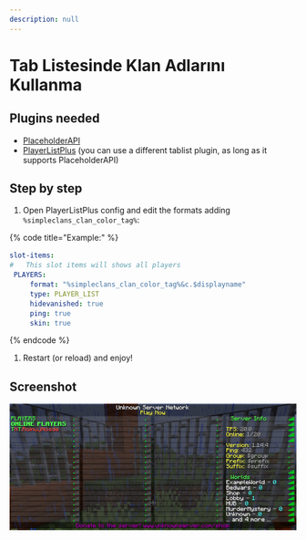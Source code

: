 ```yaml
---
description: null
---
```


# Tab Listesinde Klan Adlarını Kullanma

## Plugins needed

* [PlaceholderAPI](https://www.spigotmc.org/resources/placeholderapi.6245/)
* [PlayerListPlus](https://www.spigotmc.org/resources/%E2%99%9B-playerlistplus-%E2%99%9B-1-8-1-14-3-tablist-editor.55878/) \(you can use a different tablist plugin, as long as it supports PlaceholderAPI\)

## Step by step

1. Open PlayerListPlus config and edit the formats adding `%simpleclans_clan_color_tag%`:

{% code title="Example:" %}
```yaml
slot-items:
#   This slot items will shows all players
 PLAYERS:
     format: "%simpleclans_clan_color_tag%&c.$displayname"
     type: PLAYER_LIST
     hidevanished: true
     ping: true
     skin: true
```
{% endcode %}

1. Restart \(or reload\) and enjoy!

## Screenshot

![](../.gitbook/assets/clans-tablist.png)

